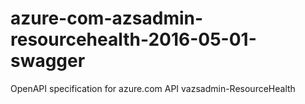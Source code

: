 # azure-com-azsadmin-resourcehealth-2016-05-01-swagger
OpenAPI specification for azure.com API vazsadmin-ResourceHealth
